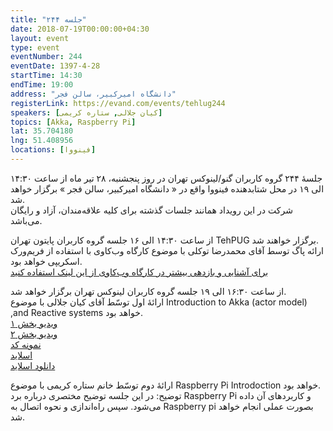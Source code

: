 ```yaml
---
title: "جلسه ۲۴۴"
date: 2018-07-19T00:00:00+04:30
layout: event
type: event
eventNumber: 244
eventDate: 1397-4-28
startTime: 14:30
endTime: 19:00
address: "دانشگاه امیرکبیر، سالن فجر"
registerLink: https://evand.com/events/tehlug244
speakers: [کیان جلالی, ستاره کریمی]
topics: [Akka, Raspberry Pi]
lat: 35.704180
lng: 51.408956
locations: [فینووا]
---
```

جلسهٔ ۲۴۴ گروه کاربران گنو/لینوکس تهران در روز پنجشنبه، ۲۸ تیر ماه از ساعت ۱۴:۳۰ الی ۱۹ در محل شتابدهنده فینووا واقع در « دانشگاه امیرکبیر، سالن فجر » برگزار خواهد شد.  
شرکت در این رویداد همانند جلسات گذشته برای کلیه علاقه‌مندان، آزاد و رایگان می‌باشد.

از ساعت ۱۴:۳۰ الی ۱۶ جلسه گروه کاربران پایتون تهران TehPUG برگزار خواهند شد.  
ارائه پاگ توسط آقای محمدرضا توکلی با موضوع کارگاه وب‌کاوی با استفاده از فریم‌ورک اسکریپی خواهد بود.  
[برای آشنایی و بازدهی بیشتر در کارگاه وب‌کاوی از این لینک استفاده کنید](https://doc.scrapy.org/en/latest/intro/tutorial.html)

از ساعت ۱۶:۳۰ الی ۱۹ جلسه گروه کاربران لینوکس تهران برگزار خواهد شد.  
ارائهٔ اول توسّط آقای کیان جلالی با موضوع Introduction to Akka (actor model) ,and Reactive systems خواهد بود.  
[ویدیو بخش ۱](https://archive.org/details/tehlug_244_kian_jalali_akka)  
[ویدیو بخش ۲](https://archive.org/details/tehlug_244_kian_jalali_akka_2)  
[نمونه کد](https://github.com/hajjijo/tlug-akka-workshop)  
[اسلاید](https://docs.google.com/presentation/d/10aRzLZBKgIXxPBSWdNvNLQsXKm0d-BBcHlXJCwOWcxM/edit#slide=id.gc6f73a04f_0_0)  
[دانلود اسلاید](/events/presentations/244/akka.odp)  

ارائهٔ دوم توسّط خانم ستاره کریمی با موضوع Raspberry Pi Introdoction خواهد بود.  
توضیح: در این جلسه توضیح مختصری درباره برد Raspberry Pi و کاربردهای آن داده می‌شود. سپس راه‌اندازی و نحوه اتصال به Raspberry pi بصورت عملی انجام خواهد شد.